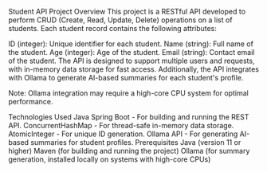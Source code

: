 Student API
Project Overview
This project is a RESTful API developed to perform CRUD (Create, Read, Update, Delete) operations on a list of students. Each student record contains the following attributes:

ID (integer): Unique identifier for each student.
Name (string): Full name of the student.
Age (integer): Age of the student.
Email (string): Contact email of the student.
The API is designed to support multiple users and requests, with in-memory data storage for fast access. Additionally, the API integrates with Ollama to generate AI-based summaries for each student's profile.

Note: Ollama integration may require a high-core CPU system for optimal performance.

Technologies Used
Java
Spring Boot - For building and running the REST API.
ConcurrentHashMap - For thread-safe in-memory data storage.
AtomicInteger - For unique ID generation.
Ollama API - For generating AI-based summaries for student profiles.
Prerequisites
Java (version 11 or higher)
Maven (for building and running the project)
Ollama (for summary generation, installed locally on systems with high-core CPUs)
